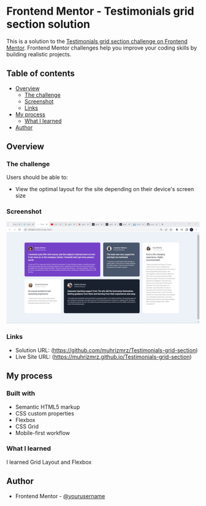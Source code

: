 # Frontend Mentor - Testimonials grid section solution

This is a solution to the [Testimonials grid section challenge on Frontend Mentor](https://www.frontendmentor.io/challenges/testimonials-grid-section-Nnw6J7Un7). Frontend Mentor challenges help you improve your coding skills by building realistic projects. 

## Table of contents

- [Overview](#overview)
  - [The challenge](#the-challenge)
  - [Screenshot](#screenshot)
  - [Links](#links)
- [My process](#my-process)
  - [What I learned](#what-i-learned)
- [Author](#author)

## Overview

### The challenge

Users should be able to:

- View the optimal layout for the site depending on their device's screen size

### Screenshot

![](./screenshot.jpg)

### Links

- Solution URL: (https://github.com/muhrizmrz/Testimonials-grid-section)
- Live Site URL: (https://muhrizmrz.github.io/Testimonials-grid-section)

## My process

### Built with

- Semantic HTML5 markup
- CSS custom properties
- Flexbox
- CSS Grid
- Mobile-first workflow

### What I learned

I learned Grid Layout and Flexbox 

## Author

- Frontend Mentor - [@yourusername](https://www.frontendmentor.io/profile/yourusername)
